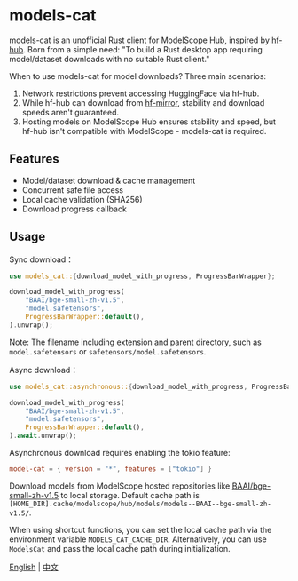 # models-cat
models-cat is an unofficial Rust client for ModelScope Hub, inspired by [hf-hub](https://github.com/huggingface/hf-hub). Born from a simple need: "To build a Rust desktop app requiring model/dataset downloads with no suitable Rust client."

When to use models-cat for model downloads? Three main scenarios:
1. Network restrictions prevent accessing HuggingFace via hf-hub.
2. While hf-hub can download from [hf-mirror](https://hf-mirror.com/), stability and download speeds aren't guaranteed.
3. Hosting models on ModelScope Hub ensures stability and speed, but hf-hub isn't compatible with ModelScope - models-cat is required.

## Features
- Model/dataset download & cache management
- Concurrent safe file access
- Local cache validation (SHA256)
- Download progress callback

## Usage

Sync download：

```rust
use models_cat::{download_model_with_progress, ProgressBarWrapper};

download_model_with_progress(
    "BAAI/bge-small-zh-v1.5",
    "model.safetensors",
    ProgressBarWrapper::default(),
).unwrap();
```

Note: The filename including extension and parent directory, such as `model.safetensors` or `safetensors/model.safetensors`.

Async download：

```rust
use models_cat::asynchronous::{download_model_with_progress, ProgressBarWrapper};

download_model_with_progress(
    "BAAI/bge-small-zh-v1.5",
    "model.safetensors",
    ProgressBarWrapper::default(),
).await.unwrap();
```

Asynchronous download requires enabling the tokio feature: 

```toml
model-cat = { version = "*", features = ["tokio"] }
```

Download models from ModelScope hosted repositories like [BAAI/bge-small-zh-v1.5](https://www.modelscope.cn/models/BAAI/bge-small-zh-v1.5) to local storage. Default cache path is `[HOME_DIR].cache/modelscope/hub/models/models--BAAI--bge-small-zh-v1.5/`.

When using shortcut functions, you can set the local cache path via the environment variable `MODELS_CAT_CACHE_DIR`. Alternatively, you can use `ModelsCat` and pass the local cache path during initialization.

[English](https://github.com/zhaoyii/models-cat) | [中文](https://github.com/zhaoyii/models-cat/blob/main/README.zh-CN.md)